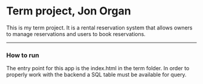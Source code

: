 # Term project, Jon Organ
This is my term project. It is a rental reservation system that allows owners to manage reservations and users to book reservations. 

---

### How to run
The entry point for this app is the index.html in the term folder. In order to properly work with the backend a SQL table must be available for query.


